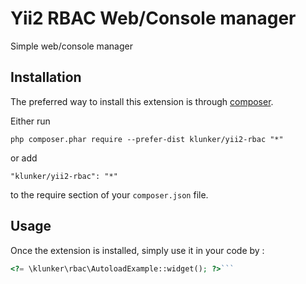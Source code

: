 Yii2 RBAC Web/Console manager
=============================
Simple web/console manager

Installation
------------

The preferred way to install this extension is through [composer](http://getcomposer.org/download/).

Either run

```
php composer.phar require --prefer-dist klunker/yii2-rbac "*"
```

or add

```
"klunker/yii2-rbac": "*"
```

to the require section of your `composer.json` file.


Usage
-----

Once the extension is installed, simply use it in your code by  :

```php
<?= \klunker\rbac\AutoloadExample::widget(); ?>```